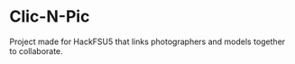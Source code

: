# Clic-N-Pic
Project made for HackFSU5 that links photographers and models together to collaborate.
